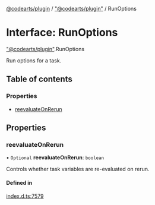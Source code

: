 [@codearts/plugin](../README.md) / ["@codearts/plugin"](../modules/_codearts_plugin_.md) / RunOptions

# Interface: RunOptions

["@codearts/plugin"](../modules/_codearts_plugin_.md).RunOptions

Run options for a task.

## Table of contents

### Properties

- [reevaluateOnRerun](codearts_plugin_.RunOptions.md#reevaluateonrerun)

## Properties

### reevaluateOnRerun

• `Optional` **reevaluateOnRerun**: `boolean`

Controls whether task variables are re-evaluated on rerun.

#### Defined in

[index.d.ts:7579](https://github.com/xyz-fish/cloudide-plugin-api/blob/9927cd6/index.d.ts#L7579)
